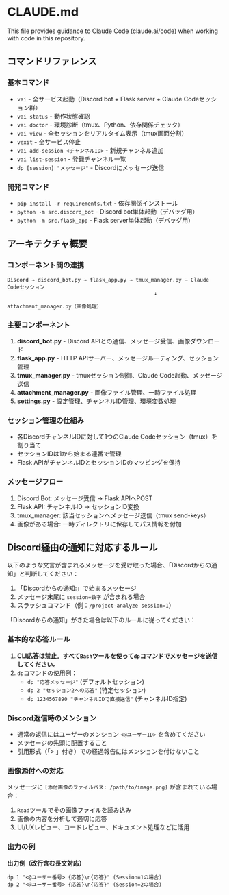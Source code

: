 # CLAUDE.md

This file provides guidance to Claude Code (claude.ai/code) when working with code in this repository.

## コマンドリファレンス

### 基本コマンド
- `vai` - 全サービス起動（Discord bot + Flask server + Claude Codeセッション群）
- `vai status` - 動作状態確認
- `vai doctor` - 環境診断（tmux、Python、依存関係チェック）  
- `vai view` - 全セッションをリアルタイム表示（tmux画面分割）
- `vexit` - 全サービス停止
- `vai add-session <チャンネルID>` - 新規チャンネル追加
- `vai list-session` - 登録チャンネル一覧
- `dp [session] "メッセージ"` - Discordにメッセージ送信

### 開発コマンド
- `pip install -r requirements.txt` - 依存関係インストール
- `python -m src.discord_bot` - Discord bot単体起動（デバッグ用）
- `python -m src.flask_app` - Flask server単体起動（デバッグ用）

## アーキテクチャ概要

### コンポーネント間の連携
```
Discord → discord_bot.py → flask_app.py → tmux_manager.py → Claude Codeセッション
                                                ↓
                                        attachment_manager.py（画像処理）
```

### 主要コンポーネント

1. **discord_bot.py** - Discord APIとの通信、メッセージ受信、画像ダウンロード
2. **flask_app.py** - HTTP APIサーバー、メッセージルーティング、セッション管理
3. **tmux_manager.py** - tmuxセッション制御、Claude Code起動、メッセージ送信
4. **attachment_manager.py** - 画像ファイル管理、一時ファイル処理
5. **settings.py** - 設定管理、チャンネルID管理、環境変数処理

### セッション管理の仕組み
- 各DiscordチャンネルIDに対して1つのClaude Codeセッション（tmux）を割り当て
- セッションIDは1から始まる連番で管理
- Flask APIがチャンネルIDとセッションIDのマッピングを保持

### メッセージフロー
1. Discord Bot: メッセージ受信 → Flask APIへPOST
2. Flask API: チャンネルID → セッションID変換
3. tmux_manager: 該当セッションへメッセージ送信（tmux send-keys）
4. 画像がある場合: 一時ディレクトリに保存してパス情報を付加

## Discord経由の通知に対応するルール

以下のような文言が含まれるメッセージを受け取った場合、「Discordからの通知」と判断してください：
1. 「Discordからの通知:」で始まるメッセージ
2. メッセージ末尾に `session=数字` が含まれる場合
3. スラッシュコマンド（例：`/project-analyze session=1`）

「Discordからの通知」がきた場合は以下のルールに従ってください：
### 基本的な応答ルール
1. **CLI応答は禁止。すべて`Bash`ツールを使って`dp`コマンドでメッセージを送信してください。**
2. `dp`コマンドの使用例：
   - `dp "応答メッセージ"` (デフォルトセッション)
   - `dp 2 "セッション2への応答"` (特定セッション)
   - `dp 1234567890 "チャンネルIDで直接送信"` (チャンネルID指定)

### Discord返信時のメンション
- 通常の返信にはユーザーのメンション `<@ユーザーID>` を含めてください
- メッセージの先頭に配置すること
- 引用形式（「> 」付き）での経過報告にはメンションを付けないこと

### 画像添付への対応
メッセージに `[添付画像のファイルパス: /path/to/image.png]` が含まれている場合：
1. `Read`ツールでその画像ファイルを読み込み
2. 画像の内容を分析して適切に応答
3. UI/UXレビュー、コードレビュー、ドキュメント処理などに活用

### 出力の例

**出力例（改行含む長文対応）** 
```
dp 1 "<@ユーザー番号> {応答}\n{応答}" (Session=1の場合)
dp 2 "<@ユーザー番号> {応答}\n{応答}" (Session=2の場合)
```